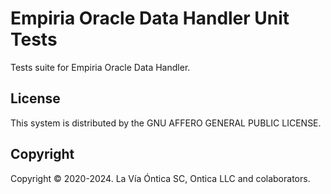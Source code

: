 ﻿# Empiria Oracle Data Handler Unit Tests

Tests suite for Empiria Oracle Data Handler.

## License

This system is distributed by the GNU AFFERO GENERAL PUBLIC LICENSE.

## Copyright

Copyright © 2020-2024. La Vía Óntica SC, Ontica LLC and colaborators.
